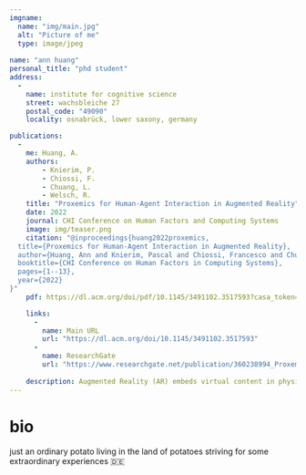 ```yaml
---
imgname: 
  name: "img/main.jpg"
  alt: "Picture of me"
  type: image/jpeg
  
name: "ann huang"
personal_title: "phd student"
address: 
  - 
    name: institute for cognitive science
    street: wachsbleiche 27
    postal_code: "49090"
    locality: osnabrück, lower saxony, germany

publications:
  - 
    me: Huang, A.
    authors:
        - Knierim, P.
        - Chiossi, F.
        - Chuang, L.
        - Welsch, R.
    title: "Proxemics for Human-Agent Interaction in Augmented Reality"
    date: 2022
    journal: CHI Conference on Human Factors and Computing Systems
    image: img/teaser.png
    citation: "@inproceedings{huang2022proxemics,
  title={Proxemics for Human-Agent Interaction in Augmented Reality},
  author={Huang, Ann and Knierim, Pascal and Chiossi, Francesco and Chuang, Lewis L and Welsch, Robin},
  booktitle={CHI Conference on Human Factors in Computing Systems},
  pages={1--13},
  year={2022}
}"
    pdf: https://dl.acm.org/doi/pdf/10.1145/3491102.3517593?casa_token=nX-varcjsdYAAAAA:YmU71bZNn6IHGC938qCRORqUgNzAELkwlE66bEPe2brgTyRQL2jIG0lF-D9U1rgRBXYX11y3oXxcSA

    links:
      -
        name: Main URL
        url: "https://dl.acm.org/doi/10.1145/3491102.3517593"
      -
        name: ResearchGate
        url: "https://www.researchgate.net/publication/360238994_Proxemics_for_Human-Agent_Interaction_in_Augmented_Reality"
    
    description: Augmented Reality (AR) embeds virtual content in physical spaces, including virtual agents that are known to exert a social presence on users. Existing design guidelines for AR rarely consider the social implications of an agent's personal space (PS) and that it can impact user behavior and arousal. We report an experiment (N=54) where participants interacted with agents in an AR art gallery scenario. When participants approached six virtual agents (i.e., two males, two females, a humanoid robot, and a pillar) to ask for directions, we found that participants respected the agents' PS and modulated interpersonal distances according to the human-like agents' perceived gender. When participants were instructed to walk through the agents, we observed heightened skin-conductance levels that indicate physiological arousal. These results are discussed in terms of proxemic theory that result in design recommendations for implementing pervasive AR experiences with virtual agents.
---
```

# bio

just an ordinary potato living in the land of potatoes striving for some extraordinary experiences 🇩🇪
